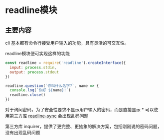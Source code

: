 # readline模块

## 主要内容

cli 基本都有命令行接受用户输入的功能，具有灵活的可交互性。

readline模块便可实现这样的功能

```js
const readline = require('readline').createInterface({
  input: process.stdin,
  output: process.stdout
})

readline.question(`你叫什么名字?`, name => {
  console.log(`你好 ${name}!`)
  readline.close()
})
```

对于询问密码，为了安全性要求不显示用户输入的密码，而是直接显示 *
可以使用第三方库 [readline-sync](https://www.npmjs.com/package/readline-sync)
会出现乱码问题

第三方库 inquirer，提供了更完整、更抽象的解决方案，包括刚刚说的密码问题，没有出现乱码问题
